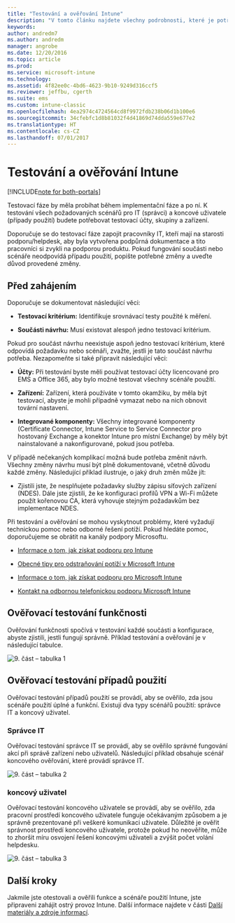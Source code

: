 ```yaml
---
title: "Testování a ověřování Intune"
description: "V tomto článku najdete všechny podrobnosti, které je potřeba vzít v úvahu při testování a ověřování cloudového řešení Intune ve vašem prostředí."
keywords: 
author: andredm7
ms.author: andredm
manager: angrobe
ms.date: 12/20/2016
ms.topic: article
ms.prod: 
ms.service: microsoft-intune
ms.technology: 
ms.assetid: 4f82ee0c-4bd6-4623-9b10-9249d316ccf5
ms.reviewer: jeffbu, cgerth
ms.suite: ems
ms.custom: intune-classic
ms.openlocfilehash: 4ea2974c4724564cd8f9972fdb238b06d1b100e6
ms.sourcegitcommit: 34cfebfc1d8b81032f4d41869d74dda559e677e2
ms.translationtype: HT
ms.contentlocale: cs-CZ
ms.lasthandoff: 07/01/2017
---
```

# <a name="intune-testing-and-validation"></a>Testování a ověřování Intune

[!INCLUDE[note for both-portals](./includes/note-for-both-portals.md)]

Testovací fáze by měla probíhat během implementační fáze a po ní. K testování všech požadovaných scénářů pro IT (správci) a koncové uživatele (případy použití) budete potřebovat testovací účty, skupiny a zařízení.

Doporučuje se do testovací fáze zapojit pracovníky IT, kteří mají na starosti podporu/helpdesk, aby byla vytvořena podpůrná dokumentace a tito pracovníci si zvykli na podporou produktu. Pokud fungování součásti nebo scénáře neodpovídá případu použití, popište potřebné změny a uveďte důvod provedené změny.

## <a name="before-you-begin"></a>Před zahájením

Doporučuje se dokumentovat následující věci:

-   **Testovací kritérium:** Identifikuje srovnávací testy použité k měření.

-   **Součásti návrhu:** Musí existovat alespoň jedno testovací kritérium.

Pokud pro součást návrhu neexistuje aspoň jedno testovací kritérium, které odpovídá požadavku nebo scénáři, zvažte, jestli je tato součást návrhu potřeba. Nezapomeňte si také připravit následující věci:

-   **Účty:** Při testování byste měli používat testovací účty licencované pro EMS a Office 365, aby bylo možné testovat všechny scénáře použití.

-   **Zařízení:** Zařízení, která používáte v tomto okamžiku, by měla být testovací, abyste je mohli případně vymazat nebo na nich obnovit tovární nastavení.

-   **Integrované komponenty:** Všechny integrované komponenty (Certificate Connector, Intune Service to Service Connector pro hostovaný Exchange a konektor Intune pro místní Exchange) by měly být nainstalované a nakonfigurované, pokud jsou potřeba.

V případě nečekaných komplikací možná bude potřeba změnit návrh. Všechny změny návrhu musí být plně dokumentované, včetně důvodu každé změny. Následující příklad ilustruje, o jaký druh změn může jít:

-   Zjistili jste, že nesplňujete požadavky služby zápisu síťových zařízení (NDES). Dále jste zjistili, že ke konfiguraci profilů VPN a Wi-Fi můžete použít kořenovou CA, která vyhovuje stejným požadavkům bez implementace NDES.

Při testování a ověřování se mohou vyskytnout problémy, které vyžadují technickou pomoc nebo odborné řešení potíží. Pokud hledáte pomoc, doporučujeme se obrátit na kanály podpory Microsoftu.

-   [Informace o tom, jak získat podporu pro Intune](/intune-classic/troubleshoot/how-to-get-support-for-microsoft-intune)

-   [Obecné tipy pro odstraňování potíží v Microsoft Intune](/intune-classic/troubleshoot/general-troubleshooting-tips-for-microsoft-intune)

-   [Informace o tom, jak získat podporu pro Microsoft Intune](/intune-classic/troubleshoot/how-to-get-support-for-microsoft-intune)

-   [Kontakt na odbornou telefonickou podporu Microsoft Intune](/intune-classic/troubleshoot/contact-assisted-phone-support-for-microsoft-intune)

## <a name="functional-validation-testing"></a>Ověřovací testování funkčnosti

Ověřování funkčnosti spočívá v testování každé součásti a konfigurace, abyste zjistili, jestli fungují správně. Příklad testování a ověřování je v následující tabulce.

![9. část – tabulka 1](./media/section-9-image-1-table.PNG)

## <a name="use-case-validation-testing"></a>Ověřovací testování případů použití

Ověřovací testování případů použití se provádí, aby se ověřilo, zda jsou scénáře použití úplné a funkční. Existují dva typy scénářů použití: správce IT a koncový uživatel.

### <a name="it-admin"></a>Správce IT

Ověřovací testování správce IT se provádí, aby se ověřilo správné fungování akcí při správě zařízení nebo uživatelů. Následující příklad obsahuje scénář koncového ověřování, které provádí správce IT.

![9. část – tabulka 2](./media/section-9-image-2-table.PNG)

### <a name="end-user"></a>koncový uživatel

Ověřovací testování koncového uživatele se provádí, aby se ověřilo, zda pracovní prostředí koncového uživatele funguje očekávaným způsobem a je správně prezentované při veškeré komunikaci uživatele. Důležité je ověřit správnost prostředí koncového uživatele, protože pokud ho neověříte, může to zhoršit míru osvojení řešení koncovými uživateli a zvýšit počet volání helpdesku.

![9. část – tabulka 3](./media/section-9-image-3-table.PNG)

## <a name="next-steps"></a>Další kroky

Jakmile jste otestovali a ověřili funkce a scénáře použití Intune, jste připraveni zahájit ostrý provoz Intune. Další informace najdete v části [Další materiály a zdroje informací](planning-guide-resources.md).
